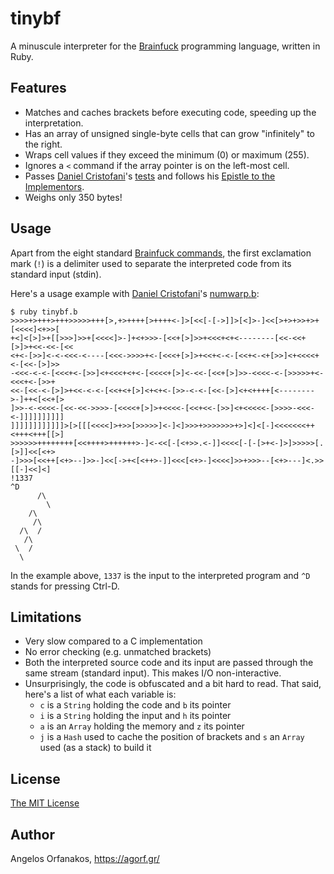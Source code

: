 # tinybf

A minuscule interpreter for the [Brainfuck][] programming language, written in
Ruby.

[Brainfuck]: http://en.wikipedia.org/wiki/Brainfuck

## Features

- Matches and caches brackets before executing code, speeding up the
  interpretation.
- Has an array of unsigned single-byte cells that can grow "infinitely" to the
  right.
- Wraps cell values if they exceed the minimum (0) or maximum (255).
- Ignores a `<` command if the array pointer is on the left-most cell.
- Passes [Daniel Cristofani][cristofd]'s [tests][] and follows his [Epistle to
  the Implementors][epistle].
- Weighs only 350 bytes!

[cristofd]: http://www.hevanet.com/cristofd/
[tests]: https://github.com/agorf/tinybf/tree/master/test
[epistle]: http://www.hevanet.com/cristofd/brainfuck/epistle.html

## Usage

Apart from the eight standard [Brainfuck commands][cmds], the first exclamation
mark (`!`) is a delimiter used to separate the interpreted code from its
standard input (stdin).

[cmds]: https://en.wikipedia.org/wiki/Brainfuck#Commands

Here's a usage example with [Daniel Cristofani][cristofd]'s [numwarp.b][]:

[numwarp.b]: https://github.com/agorf/tinybf/blob/master/test/numwarp.b

    $ ruby tinybf.b
    >>>>+>+++>+++>>>>>+++[>,+>++++[>++++<-]>[<<[-[->]]>[<]>-]<<[>+>+>>+>+[<<<<]<+>>[
    +<]<[>]>+[[>>>]>>+[<<<<]>-]+<+>>>-[<<+[>]>>+<<<+<+<--------[<<-<<+[>]>+<<-<<-[<<
    <+<-[>>]<-<-<<<-<----[<<<->>>>+<-[<<<+[>]>+<<+<-<-[<<+<-<+[>>]<+<<<<+<-[<<-[>]>>
    -<<<-<-<-[<<<+<-[>>]<+<<<+<+<-[<<<<+[>]<-<<-[<<+[>]>>-<<<<-<-[>>>>>+<-<<<+<-[>>+
    <<-[<<-<-[>]>+<<-<-<-[<<+<+[>]<+<+<-[>>-<-<-[<<-[>]<+<++++[<-------->-]++<[<<+[>
    ]>>-<-<<<<-[<<-<<->>>>-[<<<<+[>]>+<<<<-[<<+<<-[>>]<+<<<<<-[>>>>-<<<-<-]]]]]]]]]]
    ]]]]]]]]]]]]>[>[[[<<<<]>+>>[>>>>>]<-]<]>>>+>>>>>>>+>]<]<[-]<<<<<<<++<+++<+++[[>]
    >>>>>>++++++++[<<++++>++++++>-]<-<<[-[<+>>.<-]]<<<<[-[-[>+<-]>]>>>>>[.[>]]<<[<+>
    -]>>>[<<++[<+>--]>>-]<<[->+<[<++>-]]<<<[<+>-]<<<<]>>+>>>--[<+>---]<.>>[[-]<<]<]
    !1337
    ^D
          /\
            \
        /\
         /\
      /\  /
       /\
     \  /
      \

In the example above, `1337` is the input to the interpreted program and `^D`
stands for pressing Ctrl-D.

## Limitations

- Very slow compared to a C implementation
- No error checking (e.g. unmatched brackets)
- Both the interpreted source code and its input are passed through the same
  stream (standard input). This makes I/O non-interactive.
- Unsurprisingly, the code is obfuscated and a bit hard to read. That said,
  here's a list of what each variable is:
  - `c` is a `String` holding the code and `b` its pointer
  - `i` is a `String` holding the input and `h` its pointer
  - `a` is an `Array` holding the memory and `z` its pointer
  - `j` is a `Hash` used to cache the position of brackets and `s` an `Array`
    used (as a stack) to build it

## License ##

[The MIT License](https://github.com/agorf/tinybf/blob/master/LICENSE.txt)

## Author ##

Angelos Orfanakos, <https://agorf.gr/>

